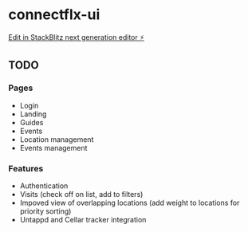 # connectflx-ui

[Edit in StackBlitz next generation editor ⚡️](https://stackblitz.com/~/github.com/CC3475/connectflx-ui)

## TODO
### Pages
- Login
- Landing
- Guides
- Events
- Location management
- Events management

### Features
- Authentication
- Visits (check off on list, add to filters)
- Impoved view of overlapping locations (add weight to locations for priority sorting)
- Untappd and Cellar tracker integration